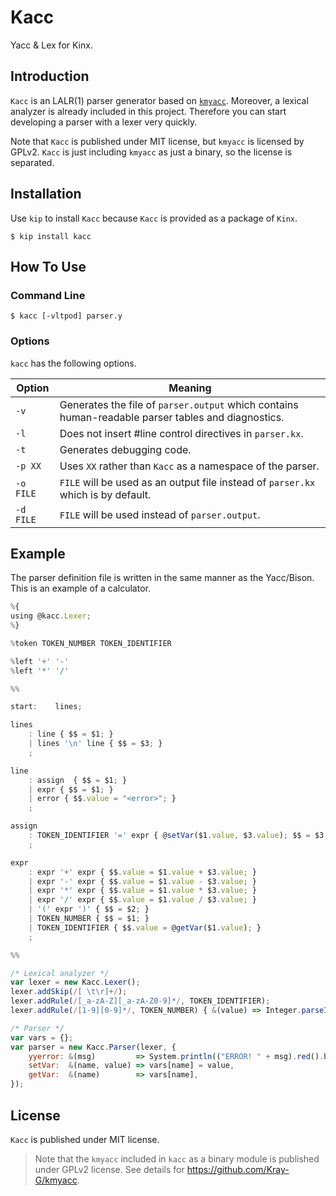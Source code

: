 # Kacc

Yacc & Lex for Kinx.

## Introduction

`Kacc` is an LALR(1) parser generator based on [`kmyacc`](https://github.com/Kray-G/kmyacc).
Moreover, a lexical analyzer is already included in this project.
Therefore you can start developing a parser with a lexer very quickly.

Note that `Kacc` is published under MIT license, but `kmyacc` is licensed by GPLv2.
`Kacc` is just including `kmyacc` as just a binary, so the license is separated.

## Installation

Use `kip` to install `Kacc` because `Kacc` is provided as a package of `Kinx`.

```
$ kip install kacc
```

## How To Use

### Command Line

```
$ kacc [-vltpod] parser.y
```

### Options

`kacc` has the following options.

|  Option   |                                              Meaning                                               |
| --------- | -------------------------------------------------------------------------------------------------- |
| `-v`      | Generates the file of `parser.output` which contains human-readable parser tables and diagnostics. |
| `-l`      | Does not insert #line control directives in `parser.kx`.                                           |
| `-t`      | Generates debugging code.                                                                          |
| `-p XX`   | Uses `XX` rather than `Kacc` as a namespace of the parser.                                         |
| `-o FILE` | `FILE` will be used as an output file instead of `parser.kx` which is by default.                  |
| `-d FILE` | `FILE` will be used instead of `parser.output`.                                                    |

## Example

The parser definition file is written in the same manner as the Yacc/Bison.
This is an example of a calculator.

```javascript
%{
using @kacc.Lexer;
%}

%token TOKEN_NUMBER TOKEN_IDENTIFIER

%left '+' '-'
%left '*' '/'

%%

start:    lines;

lines
    : line { $$ = $1; }
    | lines '\n' line { $$ = $3; }
    ;

line
    : assign  { $$ = $1; }
    | expr { $$ = $1; }
    | error { $$.value = "<error>"; }
    ;

assign
    : TOKEN_IDENTIFIER '=' expr { @setVar($1.value, $3.value); $$ = $3; }
    ;

expr
    : expr '+' expr { $$.value = $1.value + $3.value; }
    | expr '-' expr { $$.value = $1.value - $3.value; }
    | expr '*' expr { $$.value = $1.value * $3.value; }
    | expr '/' expr { $$.value = $1.value / $3.value; }
    | '(' expr ')' { $$ = $2; }
    | TOKEN_NUMBER { $$ = $1; }
    | TOKEN_IDENTIFIER { $$.value = @getVar($1.value); }
    ;

%%

/* Lexical analyzer */
var lexer = new Kacc.Lexer();
lexer.addSkip(/[ \t\r]+/);
lexer.addRule(/[_a-zA-Z][_a-zA-Z0-9]*/, TOKEN_IDENTIFIER);
lexer.addRule(/[1-9][0-9]*/, TOKEN_NUMBER) { &(value) => Integer.parseInt(value) };

/* Parser */
var vars = {};
var parser = new Kacc.Parser(lexer, {
    yyerror: &(msg)         => System.println(("ERROR! " + msg).red().bold()),
    setVar:  &(name, value) => vars[name] = value,
    getVar:  &(name)        => vars[name],
});
```

## License

`Kacc` is published under MIT license.

> Note that the `kmyacc` included in `kacc` as a binary module is published
> under GPLv2 license. See details for https://github.com/Kray-G/kmyacc.

